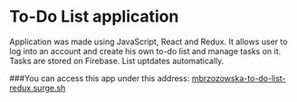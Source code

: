 # To-Do List application
Application was made using JavaScript, React and Redux. It allows user to log into an account and create his own to-do list and manage tasks on it. Tasks are stored on Firebase. List uptdates automatically.

###You can access this app under this address: [mbrzozowska-to-do-list-redux.surge.sh](mbrzozowska-to-do-list-redux.surge.sh)